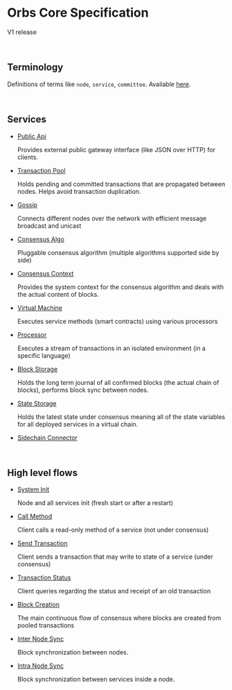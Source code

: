 # Orbs Core Specification

V1 release

&nbsp;
## Terminology

Definitions of terms like `node`, `service`, `committee`. Available [here](terminology.md).

&nbsp;
## Services

* [Public Api](behaviors/services/public-api.md)

  Provides external public gateway interface (like JSON over HTTP) for clients.

* [Transaction Pool](behaviors/services/transaction-pool.md)

  Holds pending and committed transactions that are propagated between nodes. Helps avoid transaction duplication.

* [Gossip](behaviors/services/gossip.md)

  Connects different nodes over the network with efficient message broadcast and unicast

* [Consensus Algo](behaviors/services/consensus-algo.md)

  Pluggable consensus algorithm (multiple algorithms supported side by side)

* [Consensus Context](behaviors/services/consensus-context.md)

  Provides the system context for the consensus algorithm and deals with the actual content of blocks.

* [Virtual Machine](behaviors/services/virtual-machine.md)

  Executes service methods (smart contracts) using various processors

* [Processor](behaviors/services/processor.md)

  Executes a stream of transactions in an isolated environment (in a specific language)

* [Block Storage](behaviors/services/block-storage.md)

  Holds the long term journal of all confirmed blocks (the actual chain of blocks), performs block sync between nodes.

* [State Storage](behaviors/services/state-storage.md)

  Holds the latest state under consensus meaning all of the state variables for all deployed services in a virtual chain.

* [Sidechain Connector](behaviors/services/sidechain-connector.md)

&nbsp;
## High level flows

* [System Init](behaviors/flows/system-init.md)

  Node and all services init (fresh start or after a restart)

* [Call Method](behaviors/flows/call-method.md)

  Client calls a read-only method of a service (not under consensus)

* [Send Transaction](behaviors/flows/send-transaction.md)

  Client sends a transaction that may write to state of a service (under consensus)

* [Transaction Status](behaviors/flows/transaction-status.md)

  Client queries regarding the status and receipt of an old transaction

* [Block Creation](behaviors/flows/block-creation.md)

  The main continuous flow of consensus where blocks are created from pooled transactions

* [Inter Node Sync](behaviors/flows/inter-node-sync.md)

  Block synchronization between nodes.

* [Intra Node Sync](behaviors/flows/intra-node-sync.md)

  Block synchronization between services inside a node.
